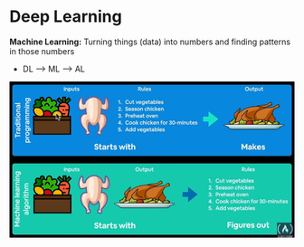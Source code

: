 # Deep Learning
<b>Machine Learning:</b> Turning things (data) into numbers and finding patterns in those numbers

- DL --> ML --> AL

![traditional programming vs ml algorithms](images/traditional-programming__ml-algorithm.png)